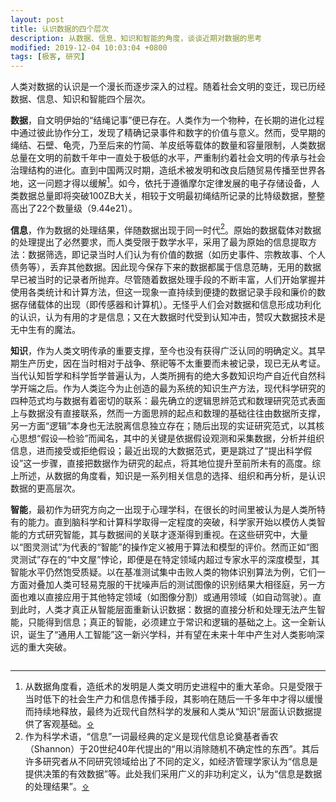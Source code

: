```yaml
---
layout: post
title: 认识数据的四个层次
description: 从数据、信息、知识和智能的角度，谈谈近期对数据的思考
modified: 2019-12-04 10:03:04 +0800
tags: [极客, 研究]
---
```


人类对数据的认识是一个漫长而逐步深入的过程。随着社会文明的变迁，现已历经数据、信息、知识和智能四个层次。

**数据**，自文明伊始的“结绳记事”便已存在。人类作为一个物种，在长期的进化过程中通过彼此协作分工，发现了精确记录事件和数字的价值与意义。然而，受早期的绳结、石壁、龟壳，乃至后来的竹简、羊皮纸等载体的数量和容量限制，人类数据总量在文明的前数千年中一直处于极低的水平，严重制约着社会文明的传承与社会治理结构的进化。直到中国两汉时期，造纸术被发明和改良后随贸易传播至世界各地，这一问题才得以缓解<a id="q1" href="#f1"><sup>1</sup></a>。如今，依托于遵循摩尔定律发展的电子存储设备，人类数据总量即将突破100ZB大关，相较于文明最初绳结所记录的比特级数据，整整高出了22个数量级（9.44e21）。

**信息**，作为数据的处理结果，伴随数据出现于同一时代<a id="q2" href="#f2"><sup>2</sup></a>。原始的数据载体对数据的处理提出了必然要求，而人类受限于数学水平，采用了最为原始的信息提取方法：数据筛选，即记录当时人们认为有价值的数据（如历史事件、宗教故事、个人债务等），丢弃其他数据。因此现今保存下来的数据都属于信息范畴，无用的数据早已被当时的记录者所抛弃。尽管随着数据处理手段的不断丰富，人们开始掌握并使用各类统计和计算方法，但这一现象一直持续到便捷的数据记录手段和廉价的数据存储载体的出现（即传感器和计算机）。无怪乎人们会对数据和信息形成功利化的认识，认为有用的才是信息；又在大数据时代受到认知冲击，赞叹大数据技术是无中生有的魔法。

**知识**，作为人类文明传承的重要支撑，至今也没有获得广泛认同的明确定义。其早期生产历史，因在当时相对于战争、祭祀等不太重要而未被记录，现已无从考证。当代认知哲学和科学哲学普遍认为，人类所拥有的绝大多数知识均产自近代自然科学开端之后。作为人类迄今为止创造的最为系统的知识生产方法，现代科学研究的四种范式均与数据有着密切的联系：最先确立的逻辑思辨范式和数理研究范式表面上与数据没有直接联系，然而一方面思辨的起点和数理的基础往往由数据所支撑，另一方面“逻辑”本身也无法脱离信息独立存在；随后出现的实证研究范式，以其核心思想“假设—检验”而闻名，其中的关键是依据假设观测和采集数据，分析并组织信息，进而接受或拒绝假设；最近出现的大数据范式，更是跳过了“提出科学假设”这一步骤，直接把数据作为研究的起点，将其地位提升至前所未有的高度。综上所述，从数据的角度看，知识是一系列相关信息的选择、组织和再分析，是认识数据的更高层次。

**智能**，最初作为研究方向之一出现于心理学科，在很长的时间里被认为是人类所特有的能力。直到脑科学和计算科学取得一定程度的突破，科学家开始以模仿人类智能的方式研究智能，其与数据间的关联才逐渐得到重视。在这些研究中，大量以“图灵测试”为代表的“智能”的操作定义被用于算法和模型的评价。然而正如“图灵测试”存在的“中文屋”悖论，即便是在特定领域内超过专家水平的深度模型，其智能水平仍然饱受质疑。以在基准测试集中击败人类的物体识别算法为例，它们一方面对叠加人类可轻易克服的干扰噪声后的测试图像的识别结果大相径庭，另一方面也难以直接应用于其他特定领域（如图像分割）或通用领域（如自动驾驶）。直到此时，人类才真正从智能层面重新认识数据：数据的直接分析和处理无法产生智能，只能得到信息；真正的智能，必须建立于常识和逻辑的基础之上。这一全新认识，诞生了“通用人工智能”这一新兴学科，并有望在未来十年中产生对人类影响深远的重大突破。

<img src="{{ site.baseurl }}/assets/images/2019/1129-1.png" class="am-img-responsive" alt=""/>

-------------------------

1. <span id="f1"></span> 从数据角度看，造纸术的发明是人类文明历史进程中的重大革命。只是受限于当时低下的社会生产力和信息传播手段，其影响在随后一千多年中才得以缓慢而持续地释放，最终为近现代自然科学的发展和人类从“知识”层面认识数据提供了客观基础。<a href="#q1"><small>⇪</small></a>
2. <span id="f2"></span> 作为科学术语，“信息”一词最经典的定义是现代信息论奠基者香农（Shannon）于20世纪40年代提出的“用以消除随机不确定性的东西”。其后许多研究者从不同研究领域给出了不同的定义，如经济管理学家认为“信息是提供决策的有效数据”等。此处我们采用广义的非功利定义，认为“信息是数据的处理结果”。<a href="#q2"><small>⇪</small></a>
